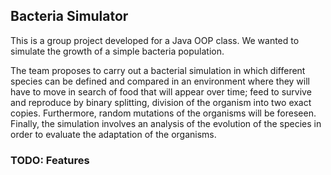 ## Bacteria Simulator

This is a group project developed for a Java OOP class. We wanted to simulate the growth of a simple bacteria population.

The team proposes to carry out a bacterial simulation in which different species can be defined and compared in an environment where they will have to move in search of food that  will appear over time; feed to survive and reproduce by binary splitting, division of the organism into two exact copies. Furthermore, random mutations of the organisms will be foreseen. Finally, the simulation involves an analysis of the evolution of the species in order to evaluate the adaptation of the organisms.

### TODO: Features

